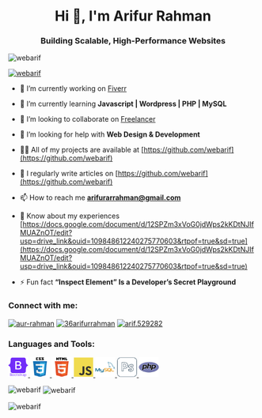 

<h1 align="center">Hi 👋, I'm Arifur Rahman</h1>
<h3 align="center">Building Scalable, High-Performance Websites</h3>

<p align="left"> <img src="https://komarev.com/ghpvc/?username=webarif&label=Profile%20views&color=0e75b6&style=flat" alt="webarif" /> </p>

<p align="left"> <a href="https://github.com/ryo-ma/github-profile-trophy"><img src="https://github-profile-trophy.vercel.app/?username=webarif" alt="webarif" /></a> </p>

- 🔭 I’m currently working on [Fiverr](https://github.com/webarif)

- 🌱 I’m currently learning **Javascript | Wordpress | PHP | MySQL**

- 👯 I’m looking to collaborate on [Freelancer](https://github.com/webarif)

- 🤝 I’m looking for help with **Web Design & Development**

- 👨‍💻 All of my projects are available at [https://github.com/webarif](https://github.com/webarif)

- 📝 I regularly write articles on [https://github.com/webarif](https://github.com/webarif)

- 📫 How to reach me **arifurarrahman@gmail.com**

- 📄 Know about my experiences [https://docs.google.com/document/d/12SPZm3xVoG0jdWps2kKDtNJIfMUAZnOT/edit?usp=drive_link&ouid=109848612240275770603&rtpof=true&sd=true](https://docs.google.com/document/d/12SPZm3xVoG0jdWps2kKDtNJIfMUAZnOT/edit?usp=drive_link&ouid=109848612240275770603&rtpof=true&sd=true)

- ⚡ Fun fact **“Inspect Element” Is a Developer’s Secret Playground**

<h3 align="left">Connect with me:</h3>
<p align="left">
<a href="https://codepen.io/aur-rahman" target="blank"><img align="center" src="https://raw.githubusercontent.com/rahuldkjain/github-profile-readme-generator/master/src/images/icons/Social/codepen.svg" alt="aur-rahman" height="30" width="40" /></a>
<a href="https://fb.com/36arifurrahman" target="blank"><img align="center" src="https://raw.githubusercontent.com/rahuldkjain/github-profile-readme-generator/master/src/images/icons/Social/facebook.svg" alt="36arifurrahman" height="30" width="40" /></a>
<a href="https://instagram.com/arif.529282" target="blank"><img align="center" src="https://raw.githubusercontent.com/rahuldkjain/github-profile-readme-generator/master/src/images/icons/Social/instagram.svg" alt="arif.529282" height="30" width="40" /></a>
</p>

<h3 align="left">Languages and Tools:</h3>
<p align="left"> <a href="https://getbootstrap.com" target="_blank" rel="noreferrer"> <img src="https://raw.githubusercontent.com/devicons/devicon/master/icons/bootstrap/bootstrap-plain-wordmark.svg" alt="bootstrap" width="40" height="40"/> </a> <a href="https://www.w3schools.com/css/" target="_blank" rel="noreferrer"> <img src="https://raw.githubusercontent.com/devicons/devicon/master/icons/css3/css3-original-wordmark.svg" alt="css3" width="40" height="40"/> </a> <a href="https://www.w3.org/html/" target="_blank" rel="noreferrer"> <img src="https://raw.githubusercontent.com/devicons/devicon/master/icons/html5/html5-original-wordmark.svg" alt="html5" width="40" height="40"/> </a> <a href="https://developer.mozilla.org/en-US/docs/Web/JavaScript" target="_blank" rel="noreferrer"> <img src="https://raw.githubusercontent.com/devicons/devicon/master/icons/javascript/javascript-original.svg" alt="javascript" width="40" height="40"/> </a> <a href="https://www.mysql.com/" target="_blank" rel="noreferrer"> <img src="https://raw.githubusercontent.com/devicons/devicon/master/icons/mysql/mysql-original-wordmark.svg" alt="mysql" width="40" height="40"/> </a> <a href="https://www.photoshop.com/en" target="_blank" rel="noreferrer"> <img src="https://raw.githubusercontent.com/devicons/devicon/master/icons/photoshop/photoshop-line.svg" alt="photoshop" width="40" height="40"/> </a> <a href="https://www.php.net" target="_blank" rel="noreferrer"> <img src="https://raw.githubusercontent.com/devicons/devicon/master/icons/php/php-original.svg" alt="php" width="40" height="40"/> </a> </p>

<p><img align="left" src="https://github-readme-stats.vercel.app/api/top-langs?username=webarif&show_icons=true&locale=en&layout=compact" alt="webarif" /></p>

<p>&nbsp;<img align="center" src="https://github-readme-stats.vercel.app/api?username=webarif&show_icons=true&locale=en" alt="webarif" /></p>

<p><img align="center" src="https://github-readme-streak-stats.herokuapp.com/?user=webarif&" alt="webarif" /></p>
